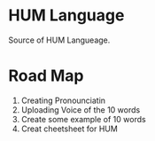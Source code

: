 # HUM Language
Source of HUM Langueage.

# Road Map
1. Creating Pronounciatin
2. Uploading Voice of the 10 words
3. Create some example of 10 words
4. Creat cheetsheet for HUM 
